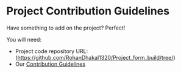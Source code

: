 # Project Contribution Guidelines

Have something to add on the project? Perfect!

You will need:

* Project code repository URL: (https://github.com/RohanDhakal1320/Project_form_build/tree/)
* Our [Contribution Guidelines](https://github.com/RohanDhakal1320/Project_form_build/blob/main/docs/contribution.md)
